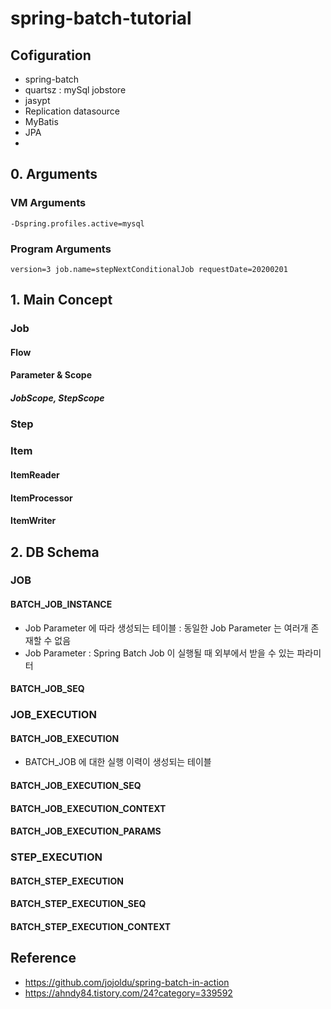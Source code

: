 # spring-batch-tutorial

## Cofiguration
- spring-batch
- quartsz : mySql jobstore
- jasypt
- Replication datasource
- MyBatis
- JPA
- 

## 0. Arguments
### VM Arguments
```
-Dspring.profiles.active=mysql
```

### Program Arguments
```
version=3 job.name=stepNextConditionalJob requestDate=20200201
```

## 1. Main Concept

### Job
#### Flow
#### Parameter & Scope
##### JobScope, StepScope

### Step
### Item
#### ItemReader
#### ItemProcessor
#### ItemWriter

## 2. DB Schema

### JOB
#### BATCH_JOB_INSTANCE
- Job Parameter 에 따라 생성되는 테이블 : 동일한 Job Parameter 는 여러개 존재할 수 없음 
- Job Parameter : Spring Batch Job 이 실행될 때 외부에서 받을 수 있는 파라미터

#### BATCH_JOB_SEQ


### JOB_EXECUTION
#### BATCH_JOB_EXECUTION
- BATCH_JOB 에 대한 실행 이력이 생성되는 테이블
#### BATCH_JOB_EXECUTION_SEQ
#### BATCH_JOB_EXECUTION_CONTEXT
#### BATCH_JOB_EXECUTION_PARAMS

### STEP_EXECUTION
#### BATCH_STEP_EXECUTION
#### BATCH_STEP_EXECUTION_SEQ
#### BATCH_STEP_EXECUTION_CONTEXT

## Reference
- https://github.com/jojoldu/spring-batch-in-action
- https://ahndy84.tistory.com/24?category=339592